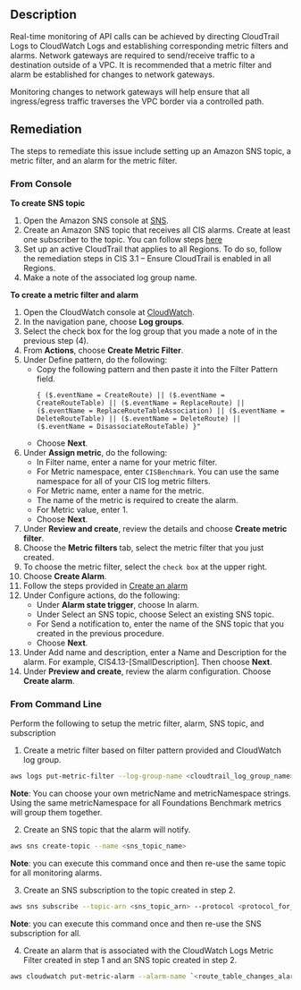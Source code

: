 ## Description

Real-time monitoring of API calls can be achieved by directing CloudTrail Logs to CloudWatch Logs and establishing corresponding metric filters and alarms. Network gateways are required to send/receive traffic to a destination outside of a VPC. It is recommended that a metric filter and alarm be established for changes to network gateways.

Monitoring changes to network gateways will help ensure that all ingress/egress traffic traverses the VPC border via a controlled path.

## Remediation

The steps to remediate this issue include setting up an Amazon SNS topic, a metric filter, and an alarm for the metric filter.

### From Console

**To create SNS topic**

1. Open the Amazon SNS console at [SNS](https://console.aws.amazon.com/sns/v3/home).
2. Create an Amazon SNS topic that receives all CIS alarms. Create at least one subscriber to the topic. You can follow steps [here](https://docs.aws.amazon.com/AmazonCloudWatch/latest/monitoring/US_SetupSNS.html)
3. Set up an active CloudTrail that applies to all Regions. To do so, follow the remediation steps in CIS 3.1 – Ensure CloudTrail is enabled in all Regions.
4. Make a note of the associated log group name.

**To create a metric filter and alarm**

1. Open the CloudWatch console at [CloudWatch](https://console.aws.amazon.com/cloudwatch/).
2. In the navigation pane, choose **Log groups**.
3. Select the check box for the log group that you made a note of in the previous step (4).
4. From **Actions**, choose **Create Metric Filter**.
5. Under Define pattern, do the following:
   - Copy the following pattern and then paste it into the Filter Pattern field.
      ```
      { ($.eventName = CreateRoute) || ($.eventName = CreateRouteTable) || ($.eventName = ReplaceRoute) || ($.eventName = ReplaceRouteTableAssociation) || ($.eventName = DeleteRouteTable) || ($.eventName = DeleteRoute) || ($.eventName = DisassociateRouteTable) }"
      ```
   - Choose **Next**.
6. Under **Assign metric**, do the following:
   - In Filter name, enter a name for your metric filter.
   - For Metric namespace, enter `CISBenchmark`. You can use the same namespace for all of your CIS log metric filters.
   - For Metric name, enter a name for the metric.
   - The name of the metric is required to create the alarm.
   - For Metric value, enter 1.
   - Choose **Next**.
7. Under **Review and create**, review the details and choose **Create metric filter**.
8. Choose the **Metric filters** tab, select the metric filter that you just created.
9. To choose the metric filter, select the `check box` at the upper right.
10. Choose **Create Alarm**.
11. Follow the steps provided in [Create an alarm](https://docs.aws.amazon.com/awscloudtrail/latest/userguide/cloudwatch-alarms-for-cloudtrail.html)
12. Under Configure actions, do the following:
      - Under **Alarm state trigger**, choose In alarm.
      - Under Select an SNS topic, choose Select an existing SNS topic.
      - For Send a notification to, enter the name of the SNS topic that you created in the previous procedure.
      - Choose **Next**.
13. Under Add name and description, enter a Name and Description for the alarm. For example, CIS4.13-[SmallDescription]. Then choose **Next**.
14. Under **Preview and create**, review the alarm configuration. Choose **Create alarm**.

### From Command Line

Perform the following to setup the metric filter, alarm, SNS topic, and subscription

1. Create a metric filter based on filter pattern provided and CloudWatch log group.

```bash
aws logs put-metric-filter --log-group-name <cloudtrail_log_group_name> --filter-name `<route_table_changes_metric>` --metric-transformations metricName= `<route_table_changes_metric>`,metricNamespace='CISBenchmark',metricValue=1 --filter-pattern '{($.eventName = CreateRoute) || ($.eventName = CreateRouteTable) || ($.eventName = ReplaceRoute) || ($.eventName = ReplaceRouteTableAssociation) || ($.eventName = DeleteRouteTable) || ($.eventName = DeleteRoute) || ($.eventName = DisassociateRouteTable) }'
```

**Note**: You can choose your own metricName and metricNamespace strings. Using the same metricNamespace for all Foundations Benchmark metrics will group them together.

2. Create an SNS topic that the alarm will notify.

```bash
aws sns create-topic --name <sns_topic_name>
```
**Note**: you can execute this command once and then re-use the same topic for all monitoring alarms.

3. Create an SNS subscription to the topic created in step 2.

```bash
aws sns subscribe --topic-arn <sns_topic_arn> --protocol <protocol_for_sns> --notification-endpoint <sns_subscription_endpoints>
```
**Note**: you can execute this command once and then re-use the SNS subscription for all.

4. Create an alarm that is associated with the CloudWatch Logs Metric Filter created in step 1 and an SNS topic created in step 2.

```bash
aws cloudwatch put-metric-alarm --alarm-name `<route_table_changes_alarm>` --metric-name `<route_table_changes_metric>` --statistic Sum --period 300 --threshold 1 --comparison-operator GreaterThanOrEqualToThreshold --evaluation-periods 1 --namespace 'CISBenchmark' --alarm-actions <sns_topic_arn>
```
